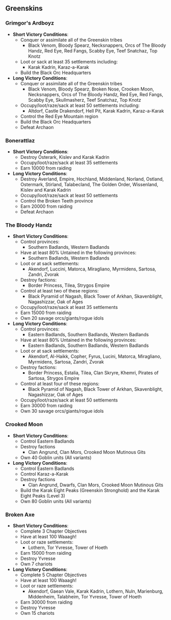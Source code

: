 ## Greenskins

### Grimgor's Ardboyz

* **Short Victory Conditions**:
	* Conquer or assimilate all of the Greenskin tribes
	    * Black Venom, Bloody Spearz, Necksnappers, Orcs of The Bloody Handz, Red Eye, Red Fangs, Scabby Eye, Teef 
	    Snatchaz, Top Knotz
	* Loot or sack at least 35 settlements including:
	    * Karak Kadrin, Karaz-a-Karak
 	* Build the Black Orc Headquarters
* **Long Victory Conditions**:
	* Conquer or assimilate all of the Greenskin tribes
	    * Black Venom, Bloody Spearz, Broken Nose, Crooken Moon, Necksnappers, Orcs of The Bloody Handz, Red Eye, Red 
	    Fangs, Scabby Eye, Skullmasherz, Teef Snatchaz, Top Knotz
	* Occupy/loot/raze/sack at least 50 settlements including:
	    * Altdorf, Castle Drakendorf, Hell Pit, Karak Kadrin, Karaz-a-Karak
	* Control the Red Eye Mountain region
	* Build the Black Orc Headquarters
	* Defeat Archaon

### Bonerattlaz

* **Short Victory Conditions**:
	* Destroy Osterark, Kislev and Karak Kadrin
	* Occupy/loot/raze/sack at least 35 settlements
	* Earn 10000 from raiding
* **Long Victory Conditions**:
	* Destroy Averland, Empire, Hochland, Middenland, Norland, Ostland, Ostermark, Stirland, Talabecland, The Golden 
	Order, Wissenland, Kislev and Karak Kadrin
	* Occupy/loot/raze/sack at least 50 settlements
	* Control the Broken Teeth province
	* Earn 20000 from raiding
	* Defeat Archaon

### The Bloody Handz

* **Short Victory Conditions**:
    * Control provinces:
        * Southern Badlands, Western Badlands
    * Have at least 80% Untained in the following provinces:
        * Southern Badlands, Western Badlands
	* Loot or at sack settlements:
	    * Akendorf, Luccini, Matorca, Miragliano, Myrmidens, Sartosa, Zandri, Zvorak  
	* Destroy factions:
	    * Border Princess, Tilea, Strygos Empire
	* Control at least two of these regions:
	    * Black Pyramid of Nagash, Black Tower of Arkhan, Skavenblight, Nagashizzar, Oak of Ages
	* Occupy/loot/raze/sack at least 35 settlements
	* Earn 15000 from raiding
	* Own 20 savage orcs/giants/rogue idols
* **Long Victory Conditions**:
    * Control provinces:
        * Eastern Badlands, Southern Badlands, Western Badlands
    * Have at least 80% Untained in the following provinces:
        * Eastern Badlands, Southern Badlands, Western Badlands
	* Loot or at sack settlements:
	    * Akendorf, Al-Haikk, Copher, Fyrus, Lucini, Matorca, Miragliano, Myrmidens, Sartosa, Zandri, Zvorak  
	* Destroy factions:
	    * Border Princess, Estalia, Tilea, Clan Skryre, Khemri, Pirates of Sartosa, Strygos Empire
	* Control at least four of these regions:
	    * Black Pyramid of Nagash, Black Tower of Arkhan, Skavenblight, Nagashizzar, Oak of Ages
	* Occupy/loot/raze/sack at least 50 settlements
	* Earn 30000 from raiding
	* Own 30 savage orcs/giants/rogue idols

### Crooked Moon

* **Short Victory Conditions**:
	* Control Eastern Badlands
	* Destroy factions
	    * Clan Angrund, Clan Mors, Crooked Moon Mutinous Gits
	* Own 40 Goblin units (All variants)
* **Long Victory Conditions**:
	* Control Eastern Badlands 
	* Control Karaz-a-Karak
	* Destroy factions
	    * Clan Angrund, Dwarfs, Clan Mors, Crooked Moon Mutinous Gits
	* Build the Karak Eight Peaks (Greenskin Stronghold) and the Karak Eight Peaks (Level 3)
	* Own 80 Goblin units (All variants)

### Broken Axe

* **Short Victory Conditions**:
	* Complete 3 Chapter Objectives
	* Have at least 100 Waaagh!
	* Loot or raze settlements:
	    * Lothern, Tor Yvresse, Tower of Hoeth
	* Earn 15000 from raiding
	* Destroy Yvresse
	* Own 7 chariots
* **Long Victory Conditions**:
	* Complete 5 Chapter Objectives
	* Have at least 100 Waaagh!
	* Loot or raze settlements:
	    * Akendorf, Gaean Vale, Karak Kadrin, Lothern, Nuln, Marienburg, Middenheim, Talabheim, Tor Yvresse, Tower of 
	    Hoeth
	* Earn 30000 from raiding
	* Destroy Yvresse
	* Own 15 chariots
